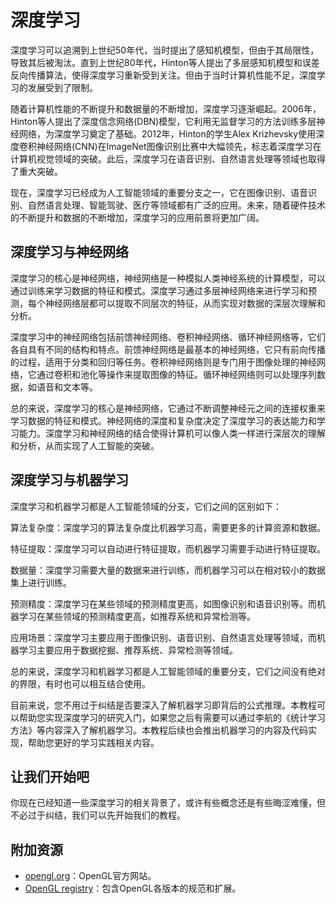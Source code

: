 # 深度学习


深度学习可以追溯到上世纪50年代，当时提出了感知机模型，但由于其局限性，导致其后被淘汰。直到上世纪80年代，Hinton等人提出了多层感知机模型和误差反向传播算法，使得深度学习重新受到关注。但由于当时计算机性能不足，深度学习的发展受到了限制。

随着计算机性能的不断提升和数据量的不断增加，深度学习逐渐崛起。2006年，Hinton等人提出了深度信念网络(DBN)模型，它利用无监督学习的方法训练多层神经网络，为深度学习奠定了基础。2012年，Hinton的学生Alex Krizhevsky使用深度卷积神经网络(CNN)在ImageNet图像识别比赛中大幅领先，标志着深度学习在计算机视觉领域的突破。此后，深度学习在语音识别、自然语言处理等领域也取得了重大突破。

现在，深度学习已经成为人工智能领域的重要分支之一，它在图像识别、语音识别、自然语言处理、智能驾驶、医疗等领域都有广泛的应用。未来，随着硬件技术的不断提升和数据的不断增加，深度学习的应用前景将更加广阔。


## 深度学习与神经网络

深度学习的核心是神经网络，神经网络是一种模拟人类神经系统的计算模型，可以通过训练来学习数据的特征和模式。深度学习通过多层神经网络来进行学习和预测，每个神经网络层都可以提取不同层次的特征，从而实现对数据的深层次理解和分析。

深度学习中的神经网络包括前馈神经网络、卷积神经网络、循环神经网络等，它们各自具有不同的结构和特点。前馈神经网络是最基本的神经网络，它只有前向传播的过程，适用于分类和回归等任务。卷积神经网络则是专门用于图像处理的神经网络，它通过卷积和池化等操作来提取图像的特征。循环神经网络则可以处理序列数据，如语音和文本等。

总的来说，深度学习的核心是神经网络，它通过不断调整神经元之间的连接权重来学习数据的特征和模式。神经网络的深度和复杂度决定了深度学习的表达能力和学习能力。深度学习和神经网络的结合使得计算机可以像人类一样进行深层次的理解和分析，从而实现了人工智能的突破。


## 深度学习与机器学习

深度学习和机器学习都是人工智能领域的分支，它们之间的区别如下：

算法复杂度：深度学习的算法复杂度比机器学习高，需要更多的计算资源和数据。

特征提取：深度学习可以自动进行特征提取，而机器学习需要手动进行特征提取。

数据量：深度学习需要大量的数据来进行训练，而机器学习可以在相对较小的数据集上进行训练。

预测精度：深度学习在某些领域的预测精度更高，如图像识别和语音识别等。而机器学习在某些领域的预测精度更高，如推荐系统和异常检测等。

应用场景：深度学习主要应用于图像识别、语音识别、自然语言处理等领域，而机器学习主要应用于数据挖掘、推荐系统、异常检测等领域。

总的来说，深度学习和机器学习都是人工智能领域的重要分支，它们之间没有绝对的界限，有时也可以相互结合使用。

目前来说，您不用过于纠结是否要深入了解机器学习即背后的公式推理。本教程可以帮助您实现深度学习的研究入门，如果您之后有需要可以通过李航的《统计学习方法》等内容深入了解机器学习。本教程后续也会推出机器学习的内容及代码实现，帮助您更好的学习实践相关内容。


## 让我们开始吧

你现在已经知道一些深度学习的相关背景了，或许有些概念还是有些晦涩难懂，但不必过于纠结，我们可以先开始我们的教程。

## 附加资源

- [opengl.org](https://www.opengl.org/)：OpenGL官方网站。
- [OpenGL registry](https://www.opengl.org/registry/)：包含OpenGL各版本的规范和扩展。